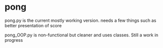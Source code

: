 # pong

pong.py is the current mostly working version. needs a few things such as better presentation of score 

pong_OOP.py is non-functional but cleaner and uses classes. Still a work in progress
